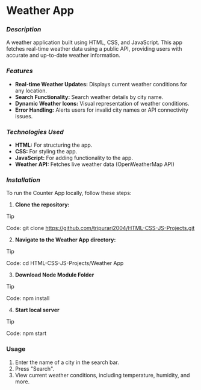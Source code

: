 # Weather App

### _Description_
A weather application built using HTML, CSS, and JavaScript. This app fetches real-time weather data using a public API, providing users with accurate and up-to-date weather information.


### _Features_
+ **Real-time Weather Updates:** Displays current weather conditions for any location.
+ **Search Functionality:** Search weather details by city name.
+ **Dynamic Weather Icons:** Visual representation of weather conditions.
+ **Error Handling:** Alerts users for invalid city names or API connectivity issues.


### _Technologies_ _Used_
+ **HTML:** For structuring the app.
+ **CSS:** For styling the app.
+ **JavaScript:** For adding functionality to the app.
+ **Weather API:** Fetches live weather data (OpenWeatherMap API)

### _Installation_

To run the Counter App locally, follow these steps:
1. **Clone the repository:**
> [!TIP]
> Code: git clone https://github.com/tripurari2004/HTML-CSS-JS-Projects.git

2. **Navigate to the Weather App directory:**
> [!TIP]
> Code: cd HTML-CSS-JS-Projects/Weather App

3. **Download Node Module Folder**
> [!TIP]
> Code: npm install

4. **Start local server**
> [!TIP]
> Code: npm start

### Usage
1. Enter the name of a city in the search bar.
2. Press "Search".
3. View current weather conditions, including temperature, humidity, and more.
